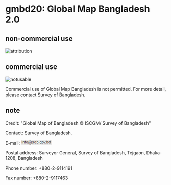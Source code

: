 # gmbd20: Global Map Bangladesh 2.0
## non-commercial use
![attribution](https://globalmaps.github.io/globalmaps/attribution.png)
## commercial use
![notusable](https://globalmaps.github.io/globalmaps/notusable.png)

Commercial use of Global Map Bangladesh is not permitted. For more detail, please contact Survey of Bangladesh. 	

## note
Credit: "Global Map of Bangladesh © ISCGM/ Survey of Bangladesh"

Contact: Survey of Bangladesh.

E-mail: ![email](email.png)

Postal address: Surveyor General, Survey of Bangladesh, Tejgaon, Dhaka-1208, Bangladesh 

Phone number: +880-2-9114191

Fax number: +880-2-9117463

